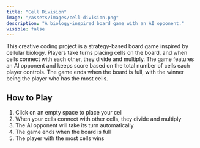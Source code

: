 ```yaml
---
title: "Cell Division"
image: "/assets/images/cell-division.png"
description: "A biology-inspired board game with an AI opponent."
visible: false
---
```



This creative coding project is a strategy-based board game inspired by cellular biology. Players take turns placing cells on the board, and when cells connect with each other, they divide and multiply. The game features an AI opponent and keeps score based on the total number of cells each player controls. The game ends when the board is full, with the winner being the player who has the most cells.

## How to Play

1. Click on an empty space to place your cell
2. When your cells connect with other cells, they divide and multiply
3. The AI opponent will take its turn automatically
4. The game ends when the board is full
5. The player with the most cells wins 